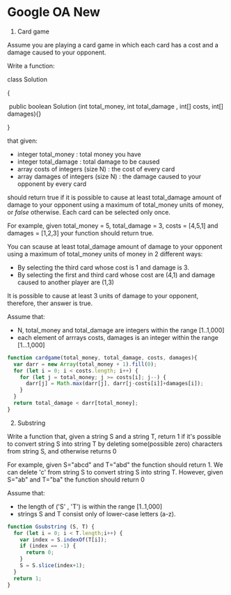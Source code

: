 # Google OA New

1. Card game

Assume you are playing a card game in which each card has a cost and a damage caused to your opponent.

Write a function:

class Solution 

{

​      public boolean Solution (int total_money, int total_damage , int[] costs, int[] damages){}

}

that given:

- integer total_money : total money you have
- integer total_damage : total damage to be caused
- array costs of integers (size N) : the cost of every card
- array damages of integers (size N) : the damage caused to your opponent by every card

 should return true if it is possible to cause at least total_damage amount of damage to your opponent using a maximum of total_money units of money, or *false* otherwise. Each card can be selected only once.

For example, given total_money = 5, total_damage = 3, costs = [4,5,1] and damages = [1,2,3] your function should return true. 

You can scause at least total_damage amount of damage to your opponent using a maximum of total_money units of money in 2 different ways:

- By selecting the third card whose cost is 1 and damage is 3.
- By selecting the first and third card whose cost are (4,1) and damage caused to another player are (1,3)

It is possible to cause at least 3 units of damage to your opponent, therefore, ther answer is true.

Assume that:

- N, total_money and total_damage are integers within the range [1..1,000]
- each element of arrrays costs, damages is an integer within the range [1...1,000]

```javascript
function cardgame(total_money, total_damage, costs, damages){
  var darr = new Array(total_money + 1).fill(0);
  for (let i = 0; i < costs.length; i++) {
    for (let j = total_money; j >= costs[i]; j--) {
      darr[j] = Math.max(darr[j], darr[j-costs[i]]+damages[i]);
    }
  }
  return total_damage < darr[total_money];
}
```

2. Substring

Write a function that, given a string S and a string T, return 1 if it's possible to convert string S into string T by deleting some(possible zero) characters from string S, and otherwise returns 0

For example, given S="abcd" and T="abd" the function should return 1. We can delete 'c' from string S to convert string S into string T. However, given S="ab" and T="ba" the function should return 0

Assume that:

- the length of ('S' , 'T') is within the range [1..1,000]
- strings S and T consist only of lower-case letters (a-z).

```javascript
function Gsubstring (S, T) {
  for (let i = 0; i < T.length;i++) {
    var index = S.indexOf(T[i]);
    if (index == -1) {
      return 0;
    }
    S = S.slice(index+1);
  }
  return 1;
}
```
